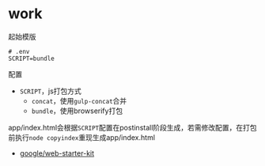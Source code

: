 # work

起始模版

~~~
# .env
SCRIPT=bundle
~~~
配置

+ `SCRIPT`，js打包方式
  + `concat`，使用`gulp-concat`合并
  + `bundle`，使用browserify打包

app/index.html会根据`SCRIPT`配置在postinstall阶段生成，若需修改配置，在打包前执行`node copyindex`重现生成app/index.html

+ [google/web-starter-kit](https://github.com/google/web-starter-kit "google/web-starter-kit")
